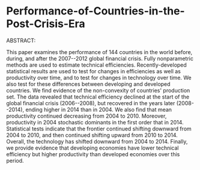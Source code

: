 # Performance-of-Countries-in-the-Post-Crisis-Era

ABSTRACT:

This paper examines the performance of 144 countries in the world before, during, and after the 2007--2012 global financial crisis. Fully nonparametric methods are used to estimate technical efficiencies. Recently-developed statistical results are used to test for changes in efficiencies as well as productivity over time, and to test for changes in technology over time. We also test for these differences between developing and developed countries. We find evidence of the non-convexity of countries' production set. The data revealed that technical efficiency declined at the start of the global financial crisis (2006--2008), but recovered in the years later (2008--2014), ending higher in 2014 than in 2004. We also find that mean productivity continued decreasing from 2004 to 2010. Moreover, productivity in 2004 stochastic dominants in the first order that in 2014. Statistical tests indicate that the frontier continued shifting downward from 2004 to 2010, and then continued shifting upward from 2010 to 2014. Overall, the technology has shifted downward from 2004 to 2014. Finally, we provide evidence that developing economies have lower technical efficiency but higher productivity than developed economies over this period.
